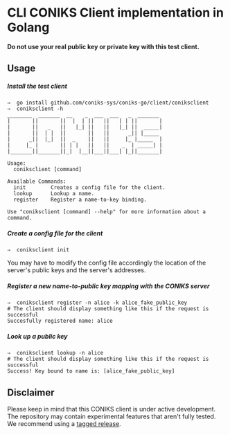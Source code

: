 # CLI CONIKS Client implementation in Golang
__Do not use your real public key or private key with this test client.__

## Usage

##### Install the test client
```
⇒  go install github.com/coniks-sys/coniks-go/client/coniksclient
⇒  coniksclient -h
________  _______  __    _  ___  ___   _  _______
|       ||       ||  |  | ||   ||   | | ||       |
|       ||   _   ||   |_| ||   ||   |_| ||  _____|
|       ||  | |  ||       ||   ||      _|| |_____
|      _||  |_|  ||  _    ||   ||     |_ |_____  |
|     |_ |       || | |   ||   ||    _  | _____| |
|_______||_______||_|  |__||___||___| |_||_______|

Usage:
  coniksclient [command]

Available Commands:
  init        Creates a config file for the client.
  lookup      Lookup a name.
  register    Register a name-to-key binding.

Use "coniksclient [command] --help" for more information about a command.
```

##### Create a config file for the client
```
⇒  coniksclient init
```
You may have to modify the config file accordingly the location of the server's public keys and the server's addresses.

##### Register a new name-to-public key mapping with the CONIKS server
```
⇒  coniksclient register -n alice -k alice_fake_public_key
# The client should display something like this if the request is successful
Succesfully registered name: alice
```

##### Look up a public key
```
⇒  coniksclient lookup -n alice
# The client should display something like this if the request is successful
Success! Key bound to name is: [alice_fake_public_key]
```

## Disclaimer
Please keep in mind that this CONIKS client is under active development. The repository may contain experimental features that aren't fully tested. We recommend using a [tagged release](https://github.com/coniks-sys/coniks-go/releases).
